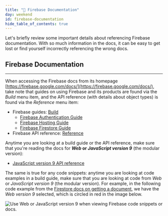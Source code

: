 ```yaml
---
title: "📓 Firebase Documentation"
day: weekend
id: firebase-documentation
hide_table_of_contents: true
---
```


Let's briefly review some important details about referencing Firebase documentation. With so much information in the docs, it can be easy to get lost or find yourself incorrectly referencing the wrong docs. 

## Firebase Documentation
---

When accessing the Firebase docs from its homepage [https://firebase.google.com/docs/](https://firebase.google.com/docs/), take note that guides on using Firebase and its products are found via the _Build_ menu item, and the API reference (with details about object types) is found via the _Reference_ menu item:

* Firebase guides: [Build](https://firebase.google.com/docs/build)
  * [Firebase Authentication Guide](https://firebase.google.com/docs/auth)
  * [Firebase Hosting Guide](https://firebase.google.com/docs/hosting)
  * [Firebase Firestore Guide](https://firebase.google.com/docs/firestore)
* Firebase API reference: [Reference](https://firebase.google.com/docs/reference)

Anytime you are looking at a build guide or the API reference, make sure that you're reading the docs for **_Web_ or _JavaScript version 9_** (the modular version):

* [JavaScript version 9 API reference](https://firebase.google.com/docs/reference/js)

The same is true for any code snippets: anytime you are looking at code examples in a build guide, make sure that you are looking at code from _Web_ or _JavaScript version 9_ (the modular version). For example, in the following code example from the [Firestore docs on getting a document](https://firebase.google.com/docs/firestore/query-data/get-data#get_a_document), we have the _Web version 9_ selected, which is circled in red in the image below.

![Use _Web_ or _JavaScript version 9_ when viewing Firebase code snippets or docs.](https://learnhowtoprogram.s3.us-west-2.amazonaws.com/React/Week-4-React-2020/firebase-docs-web-version-9.png)
